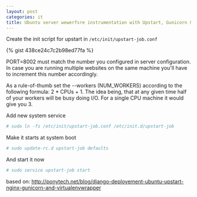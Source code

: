 ```yaml
---
layout: post
categories: it
title: Ubuntu server wewerfsre instrumentation with Upstart, Gunicorn & Django
---
```


Create the init script for upstart in ``/etc/init/upstart-job.conf`` 

{% gist 438ce24c7c2b98ed77fa %}

PORT=8002 must match the number you configured in server configuration. In case you are running multiple websites on the same machine you'll have to increment this number accordingly.

As a rule-of-thumb set the --workers (NUM_WORKERS) according to the following formula: 2 * CPUs + 1. The idea being, that at any given time half of your workers will be busy doing I/O. For a single CPU machine it would give you 3.

Add new system service

```sh
# sudo ln -fs /etc/init/upstart-job.conf /etc/init.d/upstart-job
```

Make it starts at system boot

```sh
# sudo update-rc.d upstart-job defaults
```

And start it now

```sh
# sudo service upstart-job start
```

based on: http://ponytech.net/blog/django-deployement-ubuntu-upstart-nginx-gunicorn-and-virtualenvwrapper
